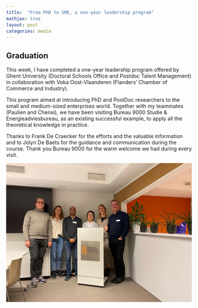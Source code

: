 ```yaml
---
title:  "From PhD to SME, a one-year leadership program"
mathjax: true
layout: post
categories: media
---
```


## Graduation

This week, I have completed a one-year leadership program offered by Ghent University (Doctoral Schools Office and Postdoc Talent Management) in collaboration with Voka Oost-Vlaanderen (Flanders’ Chamber of Commerce and Industry). 

This program aimed at introducing PhD and PostDoc researchers to the small and medium-sized enterprises world. Together with my teammates (Paulien and Chenxi), we have been visiting Bureau 9000 Studie & Energieadviesbureau, as an existing successful example, to apply all the theoretical knowledge in practice.

Thanks to Frank De Craecker for the efforts and the valuable information and to Jolyn De Baets for the guidance and communication during the course.
Thank you Bureau 9000 for the warm welcome we had during every visit.


![Graduation](/images/2022_11_28.jpg)
